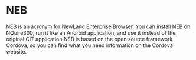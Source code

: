 # NEB
NEB is an acronym for NewLand Enterprise Browser.
You can install NEB on NQuire300, run it like an Android application, and use it instead of the original CIT application.NEB is based on the open source framework Cordova, so you can find what you need information on the Cordova website.

